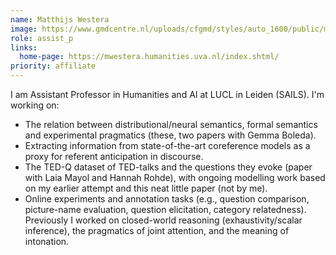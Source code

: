 ```yaml
---
name: Matthijs Westera
image: https://www.gmdcentre.nl/uploads/cfgmd/styles/auto_1600/public/mwestera.png?itok=fdZqCPk0
role: assist_p
links:
  home-page: https://mwestera.humanities.uva.nl/index.shtml/
priority: affiliate
---
```

I am Assistant Professor in Humanities and AI at LUCL in Leiden (SAILS). I'm working on:

- The relation between distributional/neural semantics, formal semantics and experimental pragmatics (these, two papers with Gemma Boleda).
- Extracting information from state-of-the-art coreference models as a proxy for referent anticipation in discourse.
- The TED-Q dataset of TED-talks and the questions they evoke (paper with Laia Mayol and Hannah Rohde), with ongoing modelling work based on my earlier attempt and this neat little paper (not by me).
- Online experiments and annotation tasks (e.g., question comparison, picture-name evaluation, question elicitation, category relatedness).
Previously I worked on closed-world reasoning (exhaustivity/scalar inference), the pragmatics of joint attention, and the meaning of intonation.